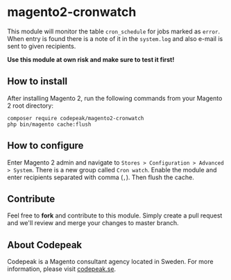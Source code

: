 # magento2-cronwatch

This module will monitor the table `cron_schedule` for jobs marked as `error`. When entry is found there is a note of it in the `system.log` and also e-mail is sent to given recipients.

**Use this module at own risk and make sure to test it first!**

## How to install

After installing Magento 2, run the following commands from your Magento 2 root directory:

```
composer require codepeak/magento2-cronwatch
php bin/magento cache:flush
```

## How to configure

Enter Magento 2 admin and navigate to `Stores > Configuration > Advanced > System`. There is a new group called `Cron watch`. Enable the module and enter recipients separated with comma (`,`). Then flush the cache.

## Contribute

Feel free to **fork** and contribute to this module. Simply create a pull request and we'll review and merge your changes to master branch.

## About Codepeak

Codepeak is a Magento consultant agency located in Sweden. For more information, please visit [codepeak.se](https://codepeak.se).